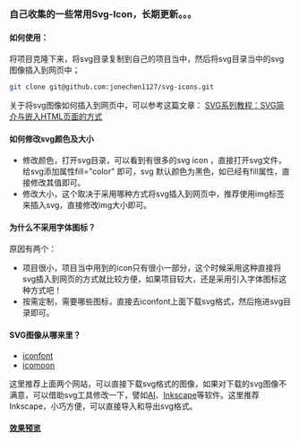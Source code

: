 ### 自己收集的一些常用Svg-Icon，长期更新。。。

 

#### 如何使用：
将项目克隆下来，将svg目录复制到自己的项目当中，然后将svg目录当中的svg图像插入到网页中；
```bash
git clone git@github.com:jonechen1127/svg-icons.git
```
关于将svg图像如何插入到网页中，可以参考这篇文章：
[SVG系列教程：SVG简介与嵌入HTML页面的方式](https://www.w3cplus.com/html5/svg-introduction-and-embedded-html-page.html)
 
  
#### 如何修改svg颜色及大小

* 修改颜色，打开svg目录，可以看到有很多的svg icon ，直接打开svg文件，给svg添加属性fill="color" 即可，svg 默认颜色为黑色，如已经有fill属性，直接修改其值即可。
* 修改大小，这个取决于采用哪种方式将svg插入到网页中，推荐使用img标签来插入svg，直接修改img大小即可。

#### 为什么不采用字体图标？

原因有两个：

* 项目很小，项目当中用到的icon只有很小一部分，这个时候采用这种直接将svg插入到网页的方式就比较方便，如果项目较大，还是采用引入字体图标这种方式吧！
* 按需定制，需要哪些图标，直接去iconfont上面下载svg格式，然后拖进svg目录即可。

#### SVG图像从哪来里？

* [iconfont](http://www.iconfont.cn/) 
* [icomoon](https://icomoon.io/)

这里推荐上面两个网站，可以直接下载svg格式的图像，如果对下载的svg图像不满意，可以借助svg工具修改一下，譬如[AI](http://www.adobe.com/cn/products/illustrator.html)、[Inkscape](https://inkscape.org/en/)等软件。这里推荐Inkscape，小巧方便，可以直接导入和导出svg格式。

#### [效果预览](https://github.com/jonechen1127/svg-icons/blob/master/index.html)
